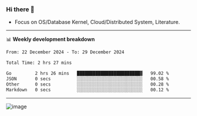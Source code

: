 ### Hi there 👋
<!-- * Daily Meditation via Leetcode/Competitive-Programming. -->
* Focus on OS/Database Kernel, Cloud/Distributed System, Literature.

-------

📊 **Weekly development breakdown**
<!--START_SECTION:waka-->

```txt
From: 22 December 2024 - To: 29 December 2024

Total Time: 2 hrs 27 mins

Go         2 hrs 26 mins   ████████████████████████▓   99.02 %
JSON       0 secs          ░░░░░░░░░░░░░░░░░░░░░░░░░   00.58 %
Other      0 secs          ░░░░░░░░░░░░░░░░░░░░░░░░░   00.28 %
Markdown   0 secs          ░░░░░░░░░░░░░░░░░░░░░░░░░   00.12 %
```

<!--END_SECTION:waka-->

-------

<!-- [![Leetcode Stats](https://leetcard.jacoblin.cool/hzhang413?font=Fira+Mono)](https://leetcode.com/fxrc) -->
![image](./cyberpunk-ghost-in-the-shell.gif)
<!--![image](./gis-archive.png)-->
